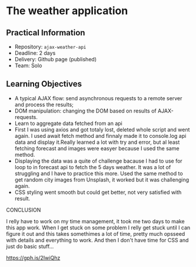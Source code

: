 # The weather application

## Practical Information

* Repository: `ajax-weather-api`
* Deadline: 2 days
* Delivery: Github page (published)
* Team: Solo

## Learning Objectives

* A typical AJAX flow: send asynchronous requests to a remote server and process the results;
* DOM manipulation: changing the DOM based on results of AJAX-requests.
* Learn to aggregate data fetched from an api
* First I was using axios and got totaly lost, deleted whole script and went again. I used await fetch method and finnaly made it to console.log api data and display it.Really learned a lot with try and error, but al least fetching forecast and images were easyer because I used the same method.
* Displaying the data was a quite of challenge bacause I had to use for loop to in forecast api to fetch the 5 days weather. It was a lot of struggling and I have to practice this more. Used the same method to get random city images from Unsplash, it worked but it was challenging again.
* CSS styling went smooth but could get better, not very satisfied with result.


CONCLUSION

I relly have to work on my time management, it took me two days to make this app work. When I get stuck on some problem I relly get stuck until I can figure it out and this takes somethimes a lot of time, pretty much opsseed with details and everything to work. And then I don't have time for CSS and just do basic stuff...

 https://gph.is/2IwiQhz




